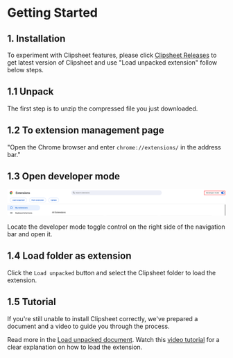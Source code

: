 # Getting Started

## 1. Installation

To experiment with Clipsheet features, please click [Clipsheet Releases](https://github.com/dream-num/univer-clipsheet/releases) to get latest version of Clipsheet and use "Load unpacked extension" follow below steps.

## 1.1 Unpack

The first step is to unzip the compressed file you just downloaded.

## 1.2 To extension management page

"Open the Chrome browser and enter `chrome://extensions/` in the address bar."

## 1.3 Open developer mode

![Developer mode](../assets/en-US/getting-started/chrome_extensions_developer_mode.png)

Locate the developer mode toggle control on the right side of the navigation bar and open it.

## 1.4 Load folder as extension

Click the `Load unpacked` button and select the Clipsheet folder to load the extension.

## 1.5 Tutorial

If you're still unable to install Clipsheet correctly, we've prepared a document and a video to guide you through the process.

Read more in the [Load unpacked document](https://developer.chrome.com/docs/extensions/get-started/tutorial/hello-world#load-unpacked).
Watch this [video tutorial](https://www.youtube.com/watch?v=oswjtLwCUqg) for a clear explanation on how to load the extension.
